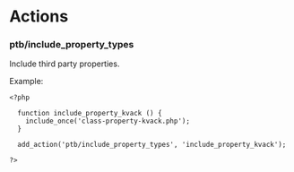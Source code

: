 # Actions

### ptb/include_property_types

Include third party properties.

Example:

```
<?php

  function include_property_kvack () {
    include_once('class-property-kvack.php');
  }
  
  add_action('ptb/include_property_types', 'include_property_kvack');

?>
```